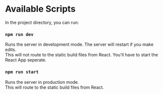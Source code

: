 # Available Scripts

In the project directory, you can run:

### `npm run dev`

Runs the server in development mode. The server will restart if you make edits. <br>
This will not route to the static build files from React. You'll have to start the React App seperate.

### `npm run start`

Runs the server in production mode. <br>
This will route to the static build files from React.


